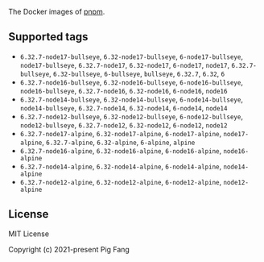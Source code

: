 The Docker images of [pnpm](https://pnpm.io).

## Supported tags

- `6.32.7-node17-bullseye`, `6.32-node17-bullseye`, `6-node17-bullseye`, `node17-bullseye`, `6.32.7-node17`, `6.32-node17`, `6-node17`, `node17`, `6.32.7-bullseye`, `6.32-bullseye`, `6-bullseye`, `bullseye`, `6.32.7`, `6.32`, `6`
- `6.32.7-node16-bullseye`, `6.32-node16-bullseye`, `6-node16-bullseye`, `node16-bullseye`, `6.32.7-node16`, `6.32-node16`, `6-node16`, `node16`
- `6.32.7-node14-bullseye`, `6.32-node14-bullseye`, `6-node14-bullseye`, `node14-bullseye`, `6.32.7-node14`, `6.32-node14`, `6-node14`, `node14`
- `6.32.7-node12-bullseye`, `6.32-node12-bullseye`, `6-node12-bullseye`, `node12-bullseye`, `6.32.7-node12`, `6.32-node12`, `6-node12`, `node12`
- `6.32.7-node17-alpine`, `6.32-node17-alpine`, `6-node17-alpine`, `node17-alpine`, `6.32.7-alpine`, `6.32-alpine`, `6-alpine`, `alpine`
- `6.32.7-node16-alpine`, `6.32-node16-alpine`, `6-node16-alpine`, `node16-alpine`
- `6.32.7-node14-alpine`, `6.32-node14-alpine`, `6-node14-alpine`, `node14-alpine`
- `6.32.7-node12-alpine`, `6.32-node12-alpine`, `6-node12-alpine`, `node12-alpine`

## License

MIT License

Copyright (c) 2021-present Pig Fang
